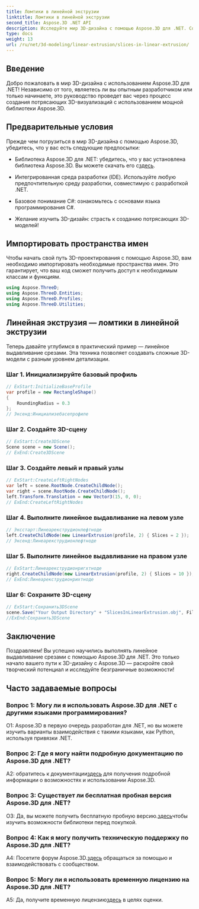 ```yaml
---
title: Ломтики в линейной экструзии
linktitle: Ломтики в линейной экструзии
second_title: Aspose.3D .NET API
description: Исследуйте мир 3D-дизайна с помощью Aspose.3D для .NET. Создавайте потрясающие модели, используя наше руководство по линейной экструзии.
type: docs
weight: 13
url: /ru/net/3d-modeling/linear-extrusion/slices-in-linear-extrusion/
---
```

## Введение

Добро пожаловать в мир 3D-дизайна с использованием Aspose.3D для .NET! Независимо от того, являетесь ли вы опытным разработчиком или только начинаете, это руководство проведет вас через процесс создания потрясающих 3D-визуализаций с использованием мощной библиотеки Aspose.3D.

## Предварительные условия

Прежде чем погрузиться в мир 3D-дизайна с помощью Aspose.3D, убедитесь, что у вас есть следующие предпосылки:

-  Библиотека Aspose.3D для .NET: убедитесь, что у вас установлена библиотека Aspose.3D. Вы можете скачать его с[здесь](https://releases.aspose.com/3d/net/).

- Интегрированная среда разработки (IDE). Используйте любую предпочтительную среду разработки, совместимую с разработкой .NET.

- Базовое понимание C#: ознакомьтесь с основами языка программирования C#.

- Желание изучить 3D-дизайн: страсть к созданию потрясающих 3D-моделей!

## Импортировать пространства имен

Чтобы начать свой путь 3D-проектирования с помощью Aspose.3D, вам необходимо импортировать необходимые пространства имен. Это гарантирует, что ваш код сможет получить доступ к необходимым классам и функциям.

```csharp
using Aspose.ThreeD;
using Aspose.ThreeD.Entities;
using Aspose.ThreeD.Profiles;
using Aspose.ThreeD.Utilities;
```

## Линейная экструзия — ломтики в линейной экструзии

Теперь давайте углубимся в практический пример — линейное выдавливание срезами. Эта техника позволяет создавать сложные 3D-модели с разным уровнем детализации.

### Шаг 1. Инициализируйте базовый профиль

```csharp
// ExStart:InitializeBaseProfile
var profile = new RectangleShape()
{
    RoundingRadius = 0.3
};
// Эксенд:Инициализебасепрофиле
```

### Шаг 2. Создайте 3D-сцену

```csharp
// ExStart:Create3DScene
Scene scene = new Scene();
// ExEnd:Create3DScene
```

### Шаг 3. Создайте левый и правый узлы

```csharp
// ExStart:CreateLeftRightNodes
var left = scene.RootNode.CreateChildNode();
var right = scene.RootNode.CreateChildNode();
left.Transform.Translation = new Vector3(15, 0, 0);
// ExEnd:CreateLeftRightNodes
```

### Шаг 4. Выполните линейное выдавливание на левом узле

```csharp
// Эксстарт:Линеарекструдионлефтноде
left.CreateChildNode(new LinearExtrusion(profile, 2) { Slices = 2 });
// Эксенд:Линеарекструдионлефтноде
```

### Шаг 5. Выполните линейное выдавливание на правом узле

```csharp
// ExStart:Линеарекструдионригхтноде
right.CreateChildNode(new LinearExtrusion(profile, 2) { Slices = 10 });
// ExEnd:Линеарекструдионрихтноде
```

### Шаг 6: Сохраните 3D-сцену

```csharp
// ExStart:Сохранить3DScene
scene.Save("Your Output Directory" + "SlicesInLinearExtrusion.obj", FileFormat.WavefrontOBJ);
//ExEnd:Сохранить3DScene
```

## Заключение

Поздравляем! Вы успешно научились выполнять линейное выдавливание срезами с помощью Aspose.3D для .NET. Это только начало вашего пути к 3D-дизайну с Aspose.3D — раскройте свой творческий потенциал и исследуйте безграничные возможности!

## Часто задаваемые вопросы

### Вопрос 1: Могу ли я использовать Aspose.3D для .NET с другими языками программирования?

О1: Aspose.3D в первую очередь разработан для .NET, но вы можете изучить варианты взаимодействия с такими языками, как Python, используя привязки .NET.

### Вопрос 2: Где я могу найти подробную документацию по Aspose.3D для .NET?

 A2: обратитесь к документации[здесь](https://reference.aspose.com/3d/net/) для получения подробной информации о возможностях и использовании Aspose.3D.

### Вопрос 3: Существует ли бесплатная пробная версия Aspose.3D для .NET?

 О3: Да, вы можете получить бесплатную пробную версию.[здесь](https://releases.aspose.com/)чтобы изучить возможности библиотеки перед покупкой.

### Вопрос 4: Как я могу получить техническую поддержку по Aspose.3D для .NET?

 A4: Посетите форум Aspose.3D.[здесь](https://forum.aspose.com/c/3d/18) обращаться за помощью и взаимодействовать с сообществом.

### Вопрос 5: Могу ли я использовать временную лицензию на Aspose.3D для .NET?

 A5: Да, получите временную лицензию[здесь](https://purchase.aspose.com/temporary-license/) в целях оценки.